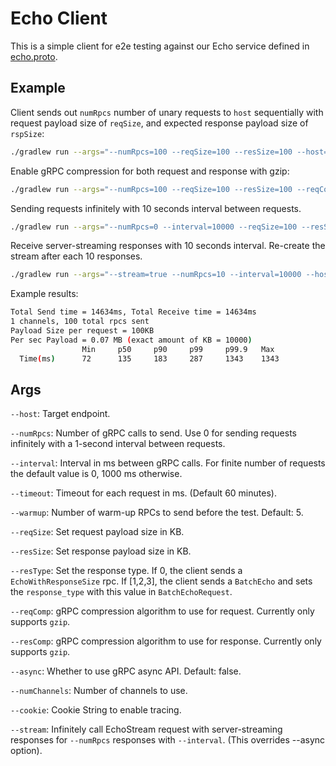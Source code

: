 # Echo Client

This is a simple client for e2e testing against our Echo service defined in [echo.proto](src/main/proto/echo.proto).

## Example

Client sends out `numRpcs` number of unary requests to `host` sequentially
with request payload size of `reqSize`, and expected response payload size of `rspSize`:

```sh
./gradlew run --args="--numRpcs=100 --reqSize=100 --resSize=100 --host=grpc-cloudapi1.googleapis.com"
```

Enable gRPC compression for both request and response with gzip:

```sh
./gradlew run --args="--numRpcs=100 --reqSize=100 --resSize=100 --reqComp=gzip --resComp=gzip --host=grpc-cloudapi1.googleapis.com"
```

Sending requests infinitely with 10 seconds interval between requests.

```sh
./gradlew run --args="--numRpcs=0 --interval=10000 --reqSize=100 --resSize=100 --host=grpc-cloudapi1.googleapis.com"
```

Receive server-streaming responses with 10 seconds interval. Re-create the stream after each 10 responses.

```sh
./gradlew run --args="--stream=true --numRpcs=10 --interval=10000 --host=grpc-cloudapi1.googleapis.com"
```

Example results:

```sh
Total Send time = 14634ms, Total Receive time = 14634ms
1 channels, 100 total rpcs sent
Payload Size per request = 100KB
Per sec Payload = 0.07 MB (exact amount of KB = 10000)
                Min     p50     p90     p99     p99.9   Max
  Time(ms)      72      135     183     287     1343    1343
```

## Args
`--host`: Target endpoint.

`--numRpcs`: Number of gRPC calls to send. Use 0 for sending requests infinitely with a 1-second interval between requests.

`--interval`: Interval in ms between gRPC calls. For finite number of requests the default value is 0, 1000 ms otherwise.

`--timeout`: Timeout for each request in ms. (Default 60 minutes).

`--warmup`: Number of warm-up RPCs to send before the test. Default: 5.

`--reqSize`: Set request payload size in KB.

`--resSize`: Set response payload size in KB.

`--resType`: Set the response type. If 0, the client sends a `EchoWithResponseSize` rpc. If [1,2,3], the client sends a `BatchEcho` and sets the `response_type` with this value in `BatchEchoRequest`. 

`--reqComp`: gRPC compression algorithm to use for request. Currently only supports `gzip`.

`--resComp`: gRPC compression algorithm to use for response. Currently only supports `gzip`.

`--async`: Whether to use gRPC async API. Default: false.

`--numChannels`: Number of channels to use.

`--cookie`: Cookie String to enable tracing.

`--stream`: Infinitely call EchoStream request with server-streaming responses for `--numRpcs` responses with `--interval`. (This overrides --async option).
 